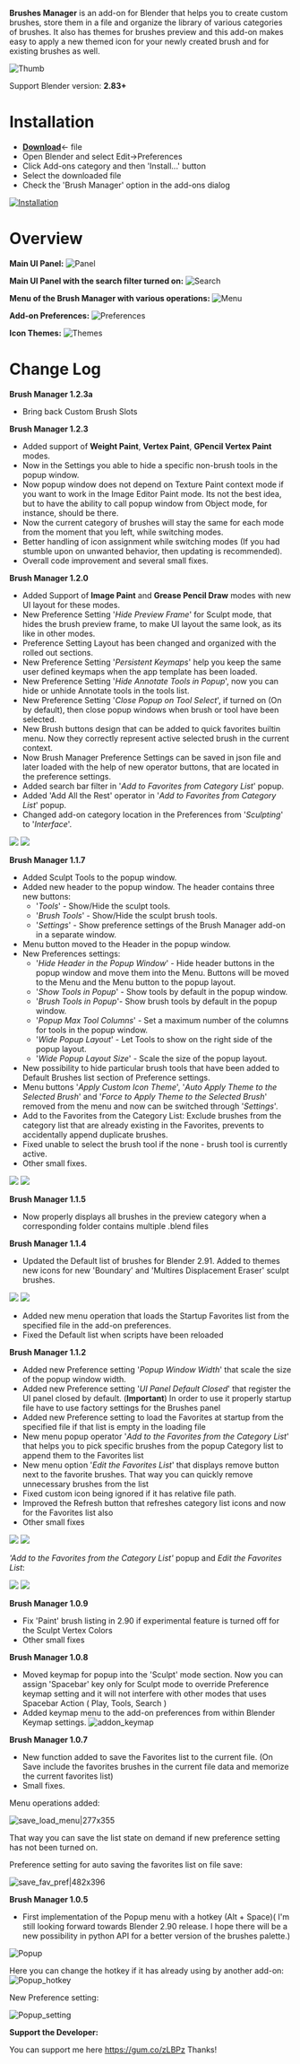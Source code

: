**Brushes Manager** is an add-on for Blender that helps you to create custom brushes, store them in a file and organize the library of various categories of brushes.
It also has themes for brushes preview and this add-on makes easy to apply a new themed icon for your newly created brush and for existing brushes as well.

![Thumb](images/brush_manager_thumbnail.png)

Support Blender version: **2.83+**

# Installation

- [**Download**](https://github.com/tingjoybits/Brush_Manager/releases/download/1.2.3/Brush_Manager123.zip)<- file
- Open Blender and select Edit->Preferences
- Click Add-ons category and then 'Install...' button
- Select the downloaded file
- Check the 'Brush Manager' option in the add-ons dialog

[![Installation](images/brush_manager_installation640x360.png)](https://drive.google.com/file/d/1eJ54uitBehOi_Xy4-lGUeZvVKPQ0EdO5/preview)

# Overview

**Main UI Panel:**
![Panel](images/brush_manager_panel.png)

**Main UI Panel with the search filter turned on:**
![Search](images/brush_manager_search_panel.png)

**Menu of the Brush Manager with various operations:**
![Menu](images/brush_manager_menu.png)

**Add-on Preferences:**
![Preferences](images/brush_manager_preferences.png)

**Icon Themes:**
![Themes](images/brush_manager_themes.png)

# Change Log

**Brush Manager 1.2.3a**

- Bring back Custom Brush Slots

**Brush Manager 1.2.3**

- Added support of **Weight Paint**, **Vertex Paint**, **GPencil Vertex Paint** modes.
- Now in the Settings you able to hide a specific non-brush tools in the popup window.
- Now popup window does not depend on Texture Paint context mode if you want to work in the Image Editor Paint mode.
	Its not the best idea, but to have the ability to call popup window from Object mode, for instance, should be there.
- Now the current category of brushes will stay the same for each mode from the moment that you left, while switching modes.
- Better handling of icon assignment while switching modes (If you had stumble upon on unwanted behavior, then updating is recommended).
- Overall code improvement and several small fixes.

**Brush Manager 1.2.0**

- Added Support of **Image Paint** and **Grease Pencil Draw** modes with new UI layout for these modes.
- New Preference Setting '*Hide Preview Frame*' for Sculpt mode, that hides the brush preview frame, to make UI layout the same look, as its like in other modes.
- Preference Setting Layout has been changed and organized with the rolled out sections.
- New Preference Setting '*Persistent Keymaps*' help you keep the same user defined keymaps when the app template has been loaded.
- New Preference Setting '*Hide Annotate Tools in Popup*', now you can hide or unhide Annotate tools in the tools list.
- New Preference Setting '*Close Popup on Tool Select*', if turned on (On by default), then close popup windows when brush or tool have been selected.
- New Brush buttons design that can be added to quick favorites builtin menu. Now they correctly represent active selected brush in the current context.
- Now Brush Manager Preference Settings can be saved in json file and later loaded with the help of new operator buttons, that are located in the preference settings.
- Added search bar filter in '*Add to Favorites from Category List*' popup.
- Added 'Add All the Rest' operator in '*Add to Favorites from Category List*' popup.
- Changed add-on category location in the Preferences from '*Sculpting*' to '*Interface*'.

![](images/Prederences1.2.0_r.png)
![](images/add_from_category1.2.0.png)

**Brush Manager 1.1.7**

- Added Sculpt Tools to the popup window.
- Added new header to the popup window. The header contains three new buttons:
  - '*Tools*' - Show/Hide the sculpt tools.
  - '*Brush Tools*' - Show/Hide the sculpt brush tools.
  - '*Settings*' - Show preference settings of the Brush Manager add-on in a separate window.
- Menu button moved to the Header in the popup window.
- New Preferences settings:
  - '*Hide Header in the Popup Window*' - Hide header buttons in the popup window and move them into the Menu. Buttons will be moved to the Menu and the Menu button to the popup layout.
  - '*Show Tools in Popup*' - Show tools by default in the popup window.
  - '*Brush Tools in Popup*'- Show brush tools by default in the popup window.
  - '*Popup Max Tool Columns*' - Set a maximum number of the columns for tools in the popup window.
  - '*Wide Popup Layout*' - Let Tools to show on the right side of the popup layout.
  - '*Wide Popup Layout Size*' - Scale the size of the popup layout.
- New possibility to hide particular brush tools that have been added to Default Brushes list section of Preference settings.
- Menu buttons '*Apply Custom Icon Theme*', '*Auto Apply Theme to the Selected Brush*' and '*Force to Apply Theme to the Selected Brush*'
 removed from the menu and now can be switched through '*Settings*'.
- Add to the Favorites from the Category List: Exclude brushes from the category list that are already existing in the Favorites, prevents to accidentally append duplicate brushes.
- Fixed unable to select the brush tool if the none - brush tool is currently active.
- Other small fixes.

![](images/wide_popup_medium.png)
![](images/layouts117.png)

**Brush Manager 1.1.5**
- Now properly displays all brushes in the preview category when a corresponding folder contains multiple .blend files

**Brush Manager 1.1.4**
- Updated the Default list of brushes for Blender 2.91. Added to themes new icons for new 'Boundary' and 'Multires Displacement Eraser' sculpt brushes.

![](icon_themes/round%20basic/boundary.png)
![](icon_themes/round%20basic/displacement_eraser.png)
- Added new menu operation that loads the Startup Favorites list from the specified file in the add-on preferences.
- Fixed the Default list when scripts have been reloaded

**Brush Manager 1.1.2**
- Added new Preference setting '*Popup Window Width*' that scale the size of the popup window width.
- Added new Preference setting '*UI Panel Default Closed*' that register the UI panel closed by default. (**Important**) In order to use it properly startup file have to use factory settings for the Brushes panel
- Added new Preference setting to load the Favorites at startup from the specified file if that list is empty in the loading file
- New menu popup operator '*Add to the Favorites from the Category List*' that helps you to pick specific brushes from the popup Category list to append them to the Favorites list
- New menu option '*Edit the Favorites List*' that displays remove button next to the favorite brushes. That way you can quickly remove unnecessary brushes from the list 
- Fixed custom icon being ignored if it has relative file path.
- Improved the Refresh button that refreshes category list icons and now for the Favorites list also
- Other small fixes

![](images/preferences112.png)
![](images/bm_ops_menu112.png)

*'Add to the Favorites from the Category List'* popup and *Edit the Favorites List*:

![](images/add_from_category.png)
![](images/edit_favorites_popup.png)

**Brush Manager 1.0.9**

* Fix 'Paint' brush listing in 2.90 if experimental feature is turned off for the Sculpt Vertex Colors
* Other small fixes

**Brush Manager 1.0.8**

* Moved keymap for popup into the 'Sculpt' mode section. Now you can assign 'Spacebar' key only for Sculpt mode to override Preference keymap setting and it will not interfere with other modes that uses Spacebar Action ( Play, Tools, Search )
* Added keymap menu to the add-on preferences from within Blender Keymap settings.
![addon_keymap](images/bm_keymap_pref_sign.png) 

**Brush Manager 1.0.7**

* New function added to save the Favorites list to the current file. (On Save include the favorites brushes in the current file data and memorize the current favorites list)
* Small fixes.

Menu operations added:

![save_load_menu|277x355](images/save_load_menu.png) 

That way you can save the list state on demand if new preference setting has not been turned on.

Preference setting for auto saving the favorites list on file save:

![save_fav_pref|482x396](images/save_fav_pref.png)

**Brush Manager 1.0.5**

- First implementation of the Popup menu with a hotkey (Alt + Space)( I'm still looking forward towards Blender 2.90 release. I hope there will be a new possibility in python API for a better version of the brushes palette.)

![Popup](images/brush_manager_popup.png)

Here you can change the hotkey if it has already using by another add-on:
![Popup_hotkey](images/bm_popup_hotkey.png)

New Preference setting:

![Popup_setting](images/bm_popup_setting.png)

**Support the Developer:**

You can support me here https://gum.co/zLBPz Thanks!
